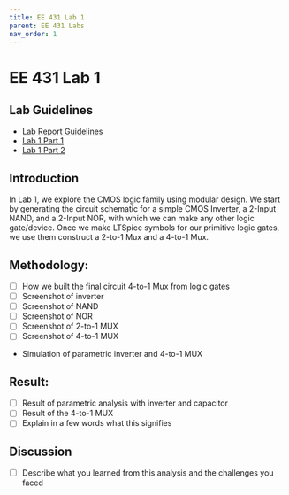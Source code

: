 ```yaml
---
title: EE 431 Lab 1
parent: EE 431 Labs
nav_order: 1
---
```


# EE 431 Lab 1

## Lab Guidelines
- [Lab Report Guidelines](EE_431_Lab_1_Report_Guidelines.pdf)
- [Lab 1 Part 1](Lab1_part1.pdf)
- [Lab 1 Part 2](Lab1_part2.pdf)

## Introduction
In Lab 1, we explore the CMOS logic family using modular design. We start by generating the circuit schematic for a simple CMOS Inverter, a 2-Input NAND, and a 2-Input NOR, with which we can make any other logic gate/device. Once we make LTSpice symbols for our primitive logic gates, we use them construct a 2-to-1 Mux and a 4-to-1 Mux.

## Methodology: 
- [ ] How we built the final circuit 4-to-1 Mux from logic gates
- [ ] Screenshot of inverter
- [ ] Screenshot of NAND
- [ ] Screenshot of NOR
- [ ] Screenshot of 2-to-1 MUX
- [ ] Screenshot of 4-to-1 MUX
- Simulation of parametric inverter and 4-to-1 MUX

## Result:
- [ ] Result of parametric analysis with inverter and capacitor
- [ ] Result of the 4-to-1 MUX
- [ ] Explain in a few words what this signifies

## Discussion
- [ ] Describe what you learned from this analysis and the challenges you faced